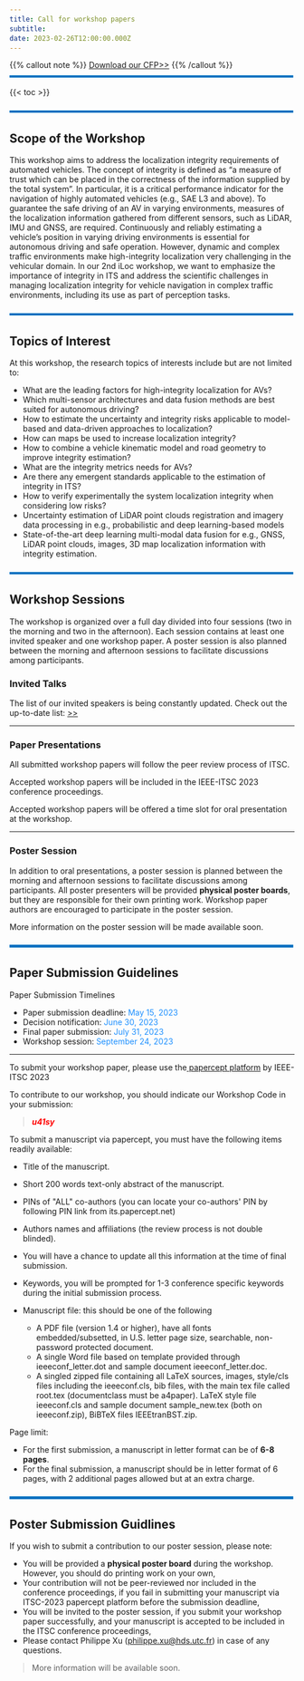 ```yaml
---
title: Call for workshop papers
subtitle: 
date: 2023-02-26T12:00:00.000Z
---
```

{{% callout note %}} [Download our CFP>>](uploads/iLoc2023-poster.pdf) {{% /callout %}}
![](line.png)

{{< toc >}}

![](line.png)
## Scope of the Workshop

This workshop aims to address the localization integrity requirements of automated vehicles. The concept of integrity is defined as “a measure of trust which can be placed in the correctness of the information supplied by the total system”. In particular, it is a critical performance indicator for the navigation of highly automated vehicles (e.g., SAE L3 and above). To guarantee the safe driving of an AV in varying environments, measures of the localization information gathered from different sensors, such as LiDAR, IMU and GNSS, are required. Continuously and reliably estimating a vehicle’s position in varying driving environments is essential for autonomous driving and safe operation. However, dynamic and complex traffic environments make high-integrity localization very challenging in the vehicular domain. In our 2nd iLoc workshop, we want to emphasize the importance of integrity in ITS and address the scientific challenges in managing localization integrity for vehicle navigation in complex traffic environments, including its use as part of perception tasks.

![](line.png)
## Topics of Interest

At this workshop, the research topics of interests include but are not limited to:

* What are the leading factors for high-integrity localization for AVs?
* Which multi-sensor architectures and data fusion methods are best suited for autonomous driving?
* How to estimate the uncertainty and integrity risks applicable to model-based and data-driven approaches to localization?
* How can maps be used to increase localization integrity?
* How to combine a vehicle kinematic model and road geometry to improve integrity estimation?
* What are the integrity metrics needs for AVs?
* Are there any emergent standards applicable to the estimation of integrity in ITS?
* How to verify experimentally the system localization integrity when considering low risks?
* Uncertainty estimation of LiDAR point clouds registration and imagery data processing in e.g., probabilistic and deep learning-based models
* State-of-the-art deep learning multi-modal data fusion for e.g., GNSS, LiDAR point clouds, images, 3D map localization information with integrity estimation.

![](line.png)
## Workshop Sessions

The workshop is organized over a full day divided into four sessions (two in the morning and two in the afternoon). Each session contains at least one invited speaker and one workshop paper. A poster session is also planned between the morning and afternoon sessions to facilitate discussions among participants.

### Invited Talks

The list of our invited speakers is being constantly updated. Check out the up-to-date list: [\>>](/speaker)
***
### Paper Presentations
All submitted workshop papers will follow the peer review process of ITSC.

Accepted workshop papers will be included in the IEEE-ITSC 2023 conference proceedings.

Accepted workshop papers will be offered a time slot for oral presentation at the workshop. 

***
### Poster Session

In addition to oral presentations, a poster session is planned between the morning and afternoon sessions to facilitate discussions among participants. All poster presenters will be provided **physical poster boards**, but they are responsible for their own printing work. Workshop paper authors are encouraged to participate in the poster session.

More information on the poster session will be made available soon.


![](line.png)

## Paper Submission Guidelines
Paper Submission Timelines

* Paper submission deadline: <span style="color: DodgerBlue;">May 15, 2023</span>
* Decision notification: <span style="color: DodgerBlue;">June 30, 2023</span>
* Final paper submission: <span style="color: DodgerBlue;">July 31, 2023</span>
* Workshop session: <span style="color: DodgerBlue;">September 24, 2023</span>

***
To submit your workshop paper, please use the[ papercept platform](https://its.papercept.net/conferences/scripts/start.pl) by IEEE-ITSC 2023

To contribute to our workshop, you should indicate our Workshop Code in your submission: 

> <span style="color: Red;">***u41sy***</span>

To submit a manuscript via papercept, you must have the following items readily available:

* Title of the manuscript.
* Short 200 words text-only abstract of the manuscript.
* PINs of "ALL" co-authors (you can locate your co-authors' PIN by following PIN link from its.papercept.net)
* Authors names and affiliations (the review process is not double blinded).
* You will have a chance to update all this information at the time of final submission.
* Keywords, you will be prompted for 1-3 conference specific keywords during the initial submission process.
* Manuscript file: this should be one of the following

  * A PDF file (version 1.4 or higher), have all fonts embedded/subsetted, in U.S. letter page size, searchable, non-password protected document.
  * A single Word file based on template provided through ieeeconf_letter.dot and sample document ieeeconf_letter.doc.
  * A singled zipped file containing all LaTeX sources, images, style/cls files including the ieeeconf.cls, bib files, with the main tex file called root.tex (documentclass must be a4paper). LaTeX style file ieeeconf.cls and sample document sample_new.tex (both on ieeeconf.zip), BiBTeX files IEEEtranBST.zip.

Page limit:

* For the first submission, a manuscript in letter format can be of **6-8 pages**. 
* For the final submission, a manuscript should be in letter format of 6 pages, with 2 additional pages allowed but at an extra charge.

![](line.png)
## Poster Submission Guidlines
If you wish to submit a contribution to our poster session, please note:
* You will be provided a **physical poster board** during the workshop. However, you should do printing work on your own,
* Your contribution will not be peer-reviewed nor included in the conference proceedings, if you fail in submitting your manuscript via ITSC-2023 papercept platform before the submission deadline,
* You will be invited to the poster session, if you submit your workshop paper successfully, and your manuscript is accepted to be included in the ITSC conference proceedings,
* Please contact Philippe Xu (philippe.xu@hds.utc.fr) in case of any questions.


> More information will be available soon.
